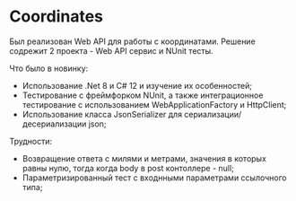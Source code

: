 # Coordinates
Был реализован Web API для работы с координатами. Решение содрежит 2 проекта - Web API сервис и NUnit тесты.  

Что было в новинку:  
* Использование .Net 8 и C# 12 и изучение их особенностей;  
* Тестирование с фреймфорком NUnit, а также интеграционное тестирование с использованием WebApplicationFactory и HttpClient;  
* Использование класса JsonSerializer для сериализации/десериализации json;

Трудности:  
* Возвращение ответа с милями и метрами, значения в которых равны нулю, тогда когда body в post контоллере - null;  
* Параметризированный тест с входнными параметрами ссылочного типа;  
